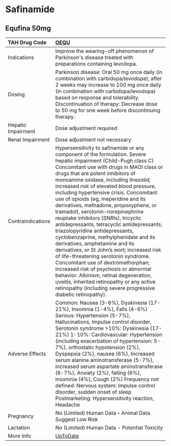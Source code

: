 # Safinamide

## Equfina 50mg

| TAH Drug Code      | [OEQU](https://www.tahsda.org.tw/drugs/hissearch.php?drug_code=OEQU)                                                                                                                                                                                                                                                                                                                                                                                                                                                                                                                                                                                                                                                                                                                                                                                                                                                                                                              |
|:-------------------|:----------------------------------------------------------------------------------------------------------------------------------------------------------------------------------------------------------------------------------------------------------------------------------------------------------------------------------------------------------------------------------------------------------------------------------------------------------------------------------------------------------------------------------------------------------------------------------------------------------------------------------------------------------------------------------------------------------------------------------------------------------------------------------------------------------------------------------------------------------------------------------------------------------------------------------------------------------------------------------|
| Indications        | Improve the wearing-off phenomenon of Parkinson's disease treated with preparations containing levodopa.                                                                                                                                                                                                                                                                                                                                                                                                                                                                                                                                                                                                                                                                                                                                                                                                                                                                          |
| Dosing             | Parkinson disease: Oral 50 mg once daily (in combination with carbidopa/levodopa); after 2 weeks may increase to 100 mg once daily (in combination with carbidopa/levodopa) based on response and tolerability. Discontinuation of therapy: Decrease dose to 50 mg for one week before discontinuing therapy.                                                                                                                                                                                                                                                                                                                                                                                                                                                                                                                                                                                                                                                                     |
| Hepatic Impairment | Dose adjustment required                                                                                                                                                                                                                                                                                                                                                                                                                                                                                                                                                                                                                                                                                                                                                                                                                                                                                                                                                          |
| Renal Impairment   | Dose adjustment not necessary                                                                                                                                                                                                                                                                                                                                                                                                                                                                                                                                                                                                                                                                                                                                                                                                                                                                                                                                                     |
| Contraindications  | Hypersensitivity to safinamide or any component of the formulation. Severe hepatic impairment (Child-Pugh class C) Concomitant use with drugs in MAOI class or drugs that are potent inhibitors of monoamine oxidase, including linezolid; increased risk of elevated blood pressure, including hypertensive crisis. Concomitant use of opioids (eg, meperidine and its derivatives, methadone, propoxyphene, or tramadol), serotonin-norepinephrine reuptake inhibitors (SNRIs), tricyclic antidepressants, tetracyclic antidepressants, triazolopyridine antidepressants, cyclobenzaprine, methylphenidate and its derivatives, amphetamine and its derivatives, or St John’s wort; increased risk of life-threatening serotonin syndrome. Concomitant use of dextromethorphan; increased risk of psychosis or abnormal behavior. Albinism, retinal degeneration, uveitis, inherited retinopathy or any active retinopathy (including severe progressive diabetic retinopathy). |
| Adverse Effects    | Common: Nausea (3-6%), Dyskinesia (17-21%), Insomnia (1-4%), Falls (4-6%) Serious: Hypertension (5-7%), Hallucinations, Impulse control disorder, Serotonin syndrome >10%: Dyskinesia (17-21%) 1-10%: Cardiovascular: Hypertension (including exacerbation of hypertension: 5-7%), orthostatic hypotension (2%), Dyspepsia (2%), nausea (6%), Increased serum alanine aminotransferase (5-7%), increased serum aspartate aminotransferase (6-7%), Anxiety (2%), falling (6%), insomnia (4%), Cough (2%) Frequency not defined: Nervous system: Impulse control disorder, sudden onset of sleep Postmarketing: Hypersensitivity reaction, Headache                                                                                                                                                                                                                                                                                                                                 |
| Pregnancy          | No (Limited) Human Data – Animal Data Suggest Low Risk                                                                                                                                                                                                                                                                                                                                                                                                                                                                                                                                                                                                                                                                                                                                                                                                                                                                                                                            |
| Lactation          | No (Limited) Human Data - Potential Toxicity                                                                                                                                                                                                                                                                                                                                                                                                                                                                                                                                                                                                                                                                                                                                                                                                                                                                                                                                      |
| More Info          | [UpToDate](https://www.uptodate.com/contents/safinamide-drug-information)                                                                                                                                                                                                                                                                                                                                                                                                                                                                                                                                                                                                                                                                                                                                                                                                                                                                                                         |

